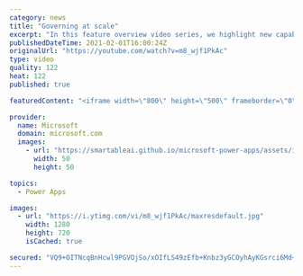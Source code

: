 ```yaml
---
category: news
title: "Governing at scale"
excerpt: "In this feature overview video series, we highlight new capabilities included in the latest update to Microsoft Power Apps.  Microsoft's Power Platform is a rich ecosystem of more than three hundred Microsoft and non-Microsoft connectors that can be leveraged by apps and flows. We are proud to introduce"
publishedDateTime: 2021-02-01T16:00:24Z
originalUrl: "https://youtube.com/watch?v=m8_wjf1PkAc"
type: video
quality: 122
heat: 122
published: true

featuredContent: "<iframe width=\"800\" height=\"500\" frameborder=\"0\" src=\"https://www.youtube.com/embed/m8_wjf1PkAc\" allow=\"accelerometer; autoplay; encrypted-media; gyroscope; picture-in-picture\" allowfullscreen></iframe>"

provider:
  name: Microsoft
  domain: microsoft.com
  images:
    - url: "https://smartableai.github.io/microsoft-power-apps/assets/images/organizations/microsoft.com-50x50.jpg"
      width: 50
      height: 50

topics:
  - Power Apps

images:
  - url: "https://i.ytimg.com/vi/m8_wjf1PkAc/maxresdefault.jpg"
    width: 1280
    height: 720
    isCached: true

secured: "VQ9+OITNcqBnHcwl9PGVOjSo/xOIfLS49zEfb+Knbz3yGCOyhAyKGsrci6Md+VSFzm5B/10sXh/SD65sj/7fRBE/PaCfgFSZES7mduXdFlf66TBzSjuLfTePCf2EpUFXnfJ+WFPsv9DwRb4RaUvUUrwkZKxp6aru9Rz0B5q3YUYKGzymw3gMFkpm3NfkmbaKxlZfkAd3Q0mMG1LSJuH0MOVQDQYe3CwalN/IyvslGUFRGgpAEgaiBWeSbnZRnO66NxbVmSdYKvlhZU+oXVe9Tg5SD0FzYZ0kU5++HklAKRWaXbuh6IyrH7CqxlnFKxo526bb+TCWaLhEibLAQoy+6WG1B0NyoHJqsA4uk1FU2ZEWSvCBl/uVYsvAjcgOWKfHV4AxxQbSiA0fKxpcLn9QJV40NoDiWl80z9svf/kPv0U=;cZGF+8UwYz6+zwW5NtG3ug=="
---
```


